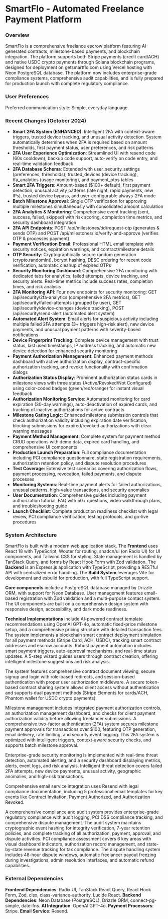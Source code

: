 # SmartFlo - Automated Freelance Payment Platform

### Overview
SmartFlo is a comprehensive freelance escrow platform featuring AI-generated contracts, milestone-based payments, and blockchain integration. The platform supports both Stripe payments (credit card/ACH) and native USDC crypto payments through Solana blockchain programs, designed for deployment on getsmartflo.com using Vercel hosting with Neon PostgreSQL database. The platform now includes enterprise-grade compliance systems, comprehensive audit capabilities, and is fully prepared for production launch with complete regulatory compliance.

### User Preferences
Preferred communication style: Simple, everyday language.

### Recent Changes (October 2024)
- **Smart 2FA System (ENHANCED)**: Intelligent 2FA with context-aware triggers, trusted device tracking, and unusual activity detection. System automatically determines when 2FA is required based on amount thresholds, first payment status, user preferences, and risk patterns
- **2FA User Experience Optimization**: Streamlined UI with resend code (60s cooldown), backup code support, auto-verify on code entry, and real-time validation feedback
- **2FA Database Schema**: Extended with user_security_settings (preferences, thresholds), trusted_devices (device tracking), tfa_analytics (usage monitoring), and payment_otps tables
- **Smart 2FA Triggers**: Amount-based ($100+ default), first payment detection, unusual activity patterns (late night, rapid payments, new IPs), trusted device bypass, and user-configurable always-2FA mode
- **Batch Milestone Approval**: Single OTP verification for approving multiple milestones simultaneously with consolidated amount calculation
- **2FA Analytics & Monitoring**: Comprehensive event tracking (sent, success, failed, skipped) with risk scoring, completion time metrics, and security dashboard integration
- **2FA API Endpoints**: POST /api/milestones/:id/request-otp (generates & sends OTP) and POST /api/milestones/:id/verify-and-approve (verifies OTP & processes payment)
- **Payment Verification Email**: Professional HTML email template with security notices, expiration warnings, and contract/milestone details
- **OTP Security**: Cryptographically secure random generation (crypto.randomInt), bcrypt hashing, DESC ordering for recent code verification, automatic cleanup of expired OTPs
- **Security Monitoring Dashboard**: Comprehensive 2FA monitoring with dedicated tabs for analytics, failed attempts, device tracking, and security alerts. Real-time metrics include success rates, completion times, and risk analysis
- **2FA Monitoring API**: Four new endpoints for security monitoring: GET /api/security/2fa-analytics (comprehensive 2FA metrics), GET /api/security/failed-attempts (grouped by user), GET /api/security/device-changes (device tracking), POST /api/security/send-alert (automated alert system)
- **Automated Alert System**: Email alerts for suspicious activity including multiple failed 2FA attempts (3+ triggers high-risk alert), new device payments, and unusual payment patterns with severity-based notifications
- **Device Fingerprint Tracking**: Complete device management with trust status, last used timestamps, IP address tracking, and automatic new device detection for enhanced security monitoring
- **Payment Authorization Management**: Enhanced payment methods dashboard with active authorization display, contract-specific authorization tracking, and revoke functionality with confirmation dialogs
- **Authorization Status Display**: Prominent authorization status cards in milestone views with three states (Active/Revoked/Not Configured) using color-coded badges (green/red/orange) for instant visual feedback
- **Authorization Monitoring Service**: Automated monitoring for card expiration (30-day warnings), auto-deactivation of expired cards, and tracking of inactive authorizations for active contracts
- **Milestone Gating Logic**: Enhanced milestone submission controls that check authorization validity including expiration date verification, blocking submissions for expired/revoked authorizations with clear warning messages
- **Payment Method Management**: Complete system for payment method CRUD operations with demo data, expired card handling, and comprehensive UI components
- **Production Launch Preparation**: Full compliance documentation including PCI compliance questionnaire, state registration requirements, authorization retention policy, and dispute resolution procedures
- **Test Coverage**: Extensive test scenarios covering authorization flows, payment processing, revocation, failed payments, and dispute processes
- **Monitoring Systems**: Real-time payment alerts for failed authorizations, unusual patterns, high-value transactions, and security anomalies
- **User Documentation**: Comprehensive guides including payment authorization tutorial, FAQ with 50+ questions, video walkthrough plans, and troubleshooting guide
- **Launch Checklist**: Complete production readiness checklist with legal review, PCI compliance verification, testing protocols, and go-live procedures

### System Architecture
SmartFlo is built with a modern web application stack. The **Frontend** uses React 18 with TypeScript, Wouter for routing, shadcn/ui (on Radix UI) for UI components, and Tailwind CSS for styling. State management is handled by TanStack Query, and forms by React Hook Form with Zod validation. The **Backend** is an Express.js application with TypeScript, providing a RESTful API with centralized error handling. The **Build System** leverages Vite for development and esbuild for production, with full TypeScript support.

**Core components** include a PostgreSQL database managed by Drizzle ORM, with support for Neon Database. User management features email-based registration with Zod validation and a multi-purpose contact system. The UI components are built on a comprehensive design system with responsive design, accessibility, and dark mode readiness.

**Technical Implementations** include AI-powered contract template recommendations using OpenAI GPT-4o, automatic fixed-price milestone setup, and a comprehensive pricing structure with detailed transaction fees. The system implements a blockchain smart contract deployment simulation for all payment methods (Stripe Card, ACH, USDC), tracking smart contract addresses and escrow accounts. Robust payment automation includes smart payment triggers, auto-approval mechanisms, and real-time status updates. A 5-step wizard guides users through contract creation, offering intelligent milestone suggestions and risk analysis.

The system features comprehensive contract document viewing, secure signup and login with role-based redirects, and session-based authentication with proper user authorization middleware. A secure token-based contract sharing system allows client access without authentication and supports dual payment methods (Stripe Elements for cards/ACH, Phantom wallet for USDC crypto payments).

Milestone management includes integrated payment authorization controls, an authorization management dashboard, and checks for client payment authorization validity before allowing freelancer submissions. A comprehensive two-factor authentication (2FA) system secures milestone payment approvals for transactions over $100, featuring OTP generation, email delivery, rate limiting, and security event logging. This 2FA system is optimized with intelligent triggers, context-aware security checks, and supports batch milestone approval.

Enterprise-grade security monitoring is implemented with real-time threat detection, automated alerting, and a security dashboard displaying metrics, alerts, event logs, and risk analysis. Intelligent threat detection covers failed 2FA attempts, new device payments, unusual activity, geographic anomalies, and high-risk transactions.

Comprehensive email service integration uses Resend with legal compliance documentation, including 5 professional email templates for key events like Contract Invitation, Payment Authorized, and Authorization Revoked.

A comprehensive compliance and audit system provides enterprise-grade regulatory compliance with audit logging, PCI DSS compliance tracking, and comprehensive dispute management. The audit system maintains cryptographic event hashing for integrity verification, 7-year retention policies, and complete tracking of all authorization, payment, approval, and dispute activities. PCI compliance assessment covers 6 key areas with visual dashboard indicators, authorization record management, and state-by-state revenue tracking for tax compliance. The dispute handling system includes 48-hour dispute windows, automatic freelancer payout freezing during investigations, admin resolution interfaces, and automatic refund capabilities.

### External Dependencies
**Frontend Dependencies**: Radix UI, TanStack React Query, React Hook Form, Zod, clsx, class-variance-authority, Lucide React.
**Backend Dependencies**: Neon Database (PostgreSQL), Drizzle ORM, connect-pg-simple, date-fns.
**AI Integration**: OpenAI GPT-4o.
**Payment Processors**: Stripe.
**Email Service**: Resend.
